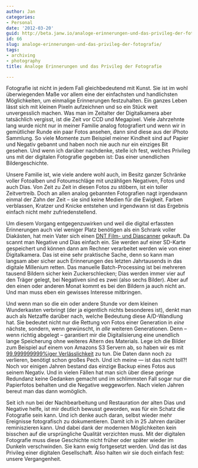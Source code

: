 ```yaml
---
author: Jan
categories:
- Personal
date: '2012-03-20'
guid: http://beta.janw.io/analoge-erinnerungen-und-das-privileg-der-fotografie/
id: 66
slug: analoge-erinnerungen-und-das-privileg-der-fotografie/
tags:
- archiving
- photography
title: Analoge Erinnerungen und das Privileg der Fotografie

---
```


Fotografie ist nicht in jedem Fall gleichbedeutend mit Kunst. Sie ist im wohl überwiegenden Maße vor allem eine der einfachsten und handlichsten Möglichkeiten, um einmalige Erinnerungen festzuhalten. Ein ganzes Leben lässt sich mit kleinen Pixeln aufzeichnen und so ein Stück weit unvergesslich machen. Was man im Zeitalter der Digitalkamera aber tatsächlich vergisst, ist die Zeit vor CCD und Megapixel. Viele Jahrzehnte lang wurde nicht nur in meiner Familie analog fotografiert und wenn wir in gemütlicher Runde ein paar Fotos ansehen, dann sind diese aus der iPhoto Sammlung. So viele Momente zum Beispiel meiner Kindheit sind auf Papier und Negativ gebannt und haben noch nie auch nur ein einziges Bit gesehen. Und wenn ich darüber nachdenke, stelle ich fest, welches Privileg uns mit der digitalen Fotografie gegeben ist: Das einer unendlichen Bildergeschichte.

<!--more-->

Unsere Familie ist, wie viele andere wohl auch, im Besitz ganzer Schränke voller Fotoalben und Fotoumschläge mit unzähligen Negativen, Fotos und auch Dias. Von Zeit zu Zeit in diesen Fotos zu stöbern, ist ein toller Zeitvertreib. Doch an allen analog gebannten Fotografien nagt irgendwann einmal der Zahn der Zeit – sie sind keine Medien für die Ewigkeit. Farben verblassen, Kratzer und Knicke entstehen und irgendwann ist das Ergebnis einfach nicht mehr zufriedenstellend.

Um diesem Vorgang entgegenzuwirken und weil die digital erfassten Erinnerungen auch viel weniger Platz benötigen als ein Schrank voller Diakästen, hat mein Vater sich einen [DNT Film- und Diascanner](http://www.reichelt.de/Scanner/FILMSCAN-FS503T/index.html?ACTION=3&GROUPID=755&ARTICLE=107452&SHOW=1&START=0&OFFSET=500&) gekauft. Da scannt man Negative und Dias einfach ein. Sie werden auf einer SD-Karte gespeichert und können dann am Rechner verarbeitet werden wie von einer Digitalkamera. Das ist eine sehr praktische Sache, denn so kann man langsam aber sicher auch Erinnerungen des letzten Jahrtausends in das digitale Millenium retten. Das manuelle Batch-Processing ist bei mehreren tausend Bildern sicher kein Zuckerschlecken; Dias werden immer vier auf den Träger gelegt, bei Negativen sind es zwei (also sechs Bilder). Aber auf den einen oder anderen Monat kommt es bei den Bildern ja auch nicht an. Und man muss eben ein gewisses Interesse mitbringen.

Und wenn man so die ein oder andere Stunde vor dem kleinen Wunderkasten verbringt (der ja eigentlich nichts besonderes ist), denkt man auch als Netzaffe darüber nach, welche Bedeutung diese A/D-Wandlung hat. Sie bedeutet nicht nur die Rettung von Fotos einer Generation in _eine_ nächste, sondern, wenn gewünscht, in _alle_ weiteren Generationen. Denn – wenn richtig abgelegt – garantiert mir die Digitalisierung eine unendlich lange Speicherung ohne weiteres Altern des Materials. Lege ich die Bilder zum Beispiel auf einem von Amazons S3 Servern ab, so haben wir es mit [99,999999999%iger Verlässlichkeit](http://aws.amazon.com/de/s3/) zu tun. Die Daten dann noch zu verlieren, benötigt schon großes Pech. Und ich meine — ist das nicht toll?! Noch vor einigen Jahren bestand das einzige Backup eines Fotos aus seinem Negativ. Und in vielen Fällen hat man sich über diese geringe Redundanz keine Gedanken gemacht und im schlimmsten Fall sogar nur die Papierfotos behalten und die Negative weggeworfen. Nach vielen Jahren bereut man das dann womöglich.

Seit ich nun bei der Nachbearbeitung und Restauration der alten Dias und Negative helfe, ist mir deutlich bewusst geworden, was für ein Schatz die Fotografie sein kann. Und ich denke auch daran, selbst wieder mehr Ereignisse fotografisch zu dokumentieren. Damit ich in 25 Jahren darüber reminiszieren kann. Und dabei dank der modernen Möglichkeiten kein bisschen auf die ursprüngliche Qualität verzichten muss. Mit der digitalen Fotografie muss diese Geschichte nicht früher oder später wieder im Dunkeln verschwinden. Sie kann ewig fortgesetzt werden. Und das ist das Privileg einer digitalen Gesellschaft. Also halten wir sie doch einfach fest: unsere Vergangenheit.